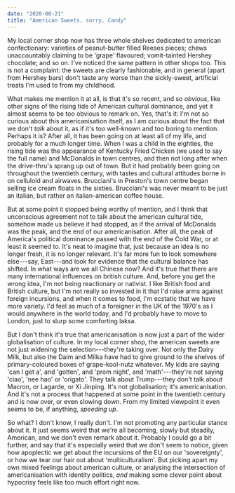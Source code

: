 ```yaml
---
date: "2020-08-21"
title: "American Sweets, sorry, Candy"
---
```



My local corner shop now has three whole shelves dedicated to american confectionary: varieties of peanut-butter filled Reeses pieces; chews unaccountably claiming to be 'grape' flavoured; vomit-tainted Hershey chocolate; and so on. I've noticed the same pattern in other shops too. This is not a complaint: the sweets are clearly fashionable, and in general (apart from Hershey bars) don't taste any worse than the sickly-sweet, artificial treats I'm used to from my childhood.

What makes me mention it at all, is that it's so recent, and so _obvious_, like other signs of the rising tide of American cultural dominance, and yet it almost seems to be too obvious to remark on. Yes, that's it: I'm not so curious about this americanisation itself, as I am curious about the fact that we don't _talk_ about it, as if it's too well-known and too boring to mention. Perhaps it is? After all, it has been going on at least all of my life, and probably for a much longer time. When I was a child in the eighties, the rising tide was the appearance of Kentucky Fried Chicken (we used to say the full name) and McDonalds in town centres, and then not long after when the drive-thru's sprang up out of town. But it had probably been going on throughout the twentieth century, with tastes and cultural attitudes borne in on celluloid and airwaves. Brucciani's in Preston's town centre began selling ice cream floats in the sixties. Brucciani's was never meant to be just an italian, but rather an italian-american coffee house.

But at some point it stopped being worthy of mention, and I think that unconscious agreement not to talk about the american cultural tide, somehow made us believe it had stopped, as if the arrival of McDonalds was the peak, and the end of our americanisation. After all, the peak of America's political dominance passed with the end of the Cold War, or at least it seemed to. It's neat to imagine that, just because an idea is no longer fresh, it is no longer relevant. It's far more fun to look somewhere else---say, East---and look for evidence that the cultural balance has shifted. In what ways are we all Chinese now? And it's true that there are many international influences on british culture. And, before you get the wrong idea, I'm not being reactionary or nativist. I like British food and British culture, but I'm not really so invested in it that I'd raise arms against foreign incursions, and when it comes to food, I'm ecstatic that we have more variety. I'd feel as much of a foreigner in the UK of the 1970's as I would anywhere in the world today, and I'd probably have to move to London, just to slurp some comforting laksa.

But I don't think it's true that americanisation is now just a part of the wider globalisation of culture. In my local corner shop, the american sweets are not just widening the selection---they're taking over. Not only the Dairy Milk, but also the Daim and Milka have had to give ground to the shelves of primary-coloured boxes of grape-kool-nutz whatever. My kids are saying 'can I get a', and 'gotten', and 'prom night', and 'math'---they're not saying 'ciao', 'nee hao' or 'origato'. They talk about Trump---they don't talk about Macron, or Lagarde, or Xi Jinping. It's not globalisation; it's americanisation. And it's not a process that happened at some point in the twentieth century and is now over, or even slowing down. From my limited viewpoint it even seems to be, if anything, _speeding up_.

So what? I don't know, I really don't. I'm not promoting any particular stance about it. It just seems weird that we're all becoming, slowly but steadily, American, and we don't even remark about it. Probably I could go a bit further, and say that it's especially weird that we don't seem to notice, given how apoplectic we get about the incursions of the EU on our 'sovereignty', or how we tear our hair out about 'multiculturalism'. But picking apart my own mixed feelings about american culture, or analysing the intersection of americanisation with identity politics, _and_ making some clever point about hypocrisy feels like too much effort right now.
